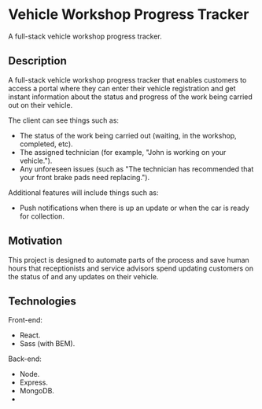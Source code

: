 # Vehicle Workshop Progress Tracker

A full-stack vehicle workshop progress tracker.

## Description

A full-stack vehicle workshop progress tracker that enables customers to access a portal where they can enter their vehicle registration and get instant information about the status and progress of the work being carried out on their vehicle.

The client can see things such as:

- The status of the work being carried out (waiting, in the workshop, completed, etc).
- The assigned technician (for example, "John is working on your vehicle.").
- Any unforeseen issues (such as "The technician has recommended that your front brake pads need replacing.").

Additional features will include things such as:

- Push notifications when there is up an update or when the car is ready for collection.

## Motivation

This project is designed to automate parts of the process and save human hours that receptionists and service advisors spend updating customers on the status of  and any updates on their vehicle.

## Technologies

Front-end:

- React.
- Sass (with BEM).

Back-end:

- Node.
- Express.
- MongoDB.
- 
